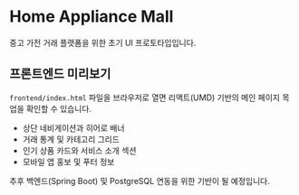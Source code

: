 # Home Appliance Mall

중고 가전 거래 플랫폼을 위한 초기 UI 프로토타입입니다.

## 프론트엔드 미리보기

`frontend/index.html` 파일을 브라우저로 열면 리액트(UMD) 기반의 메인 페이지 목업을 확인할 수 있습니다.

- 상단 네비게이션과 히어로 배너
- 거래 통계 및 카테고리 그리드
- 인기 상품 카드와 서비스 소개 섹션
- 모바일 앱 홍보 및 푸터 정보

추후 백엔드(Spring Boot) 및 PostgreSQL 연동을 위한 기반이 될 예정입니다.

